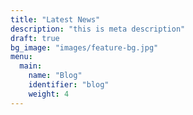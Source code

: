 ```yaml
---
title: "Latest News"
description: "this is meta description"
draft: true
bg_image: "images/feature-bg.jpg"
menu:
  main:
    name: "Blog"
    identifier: "blog"
    weight: 4
---
```

